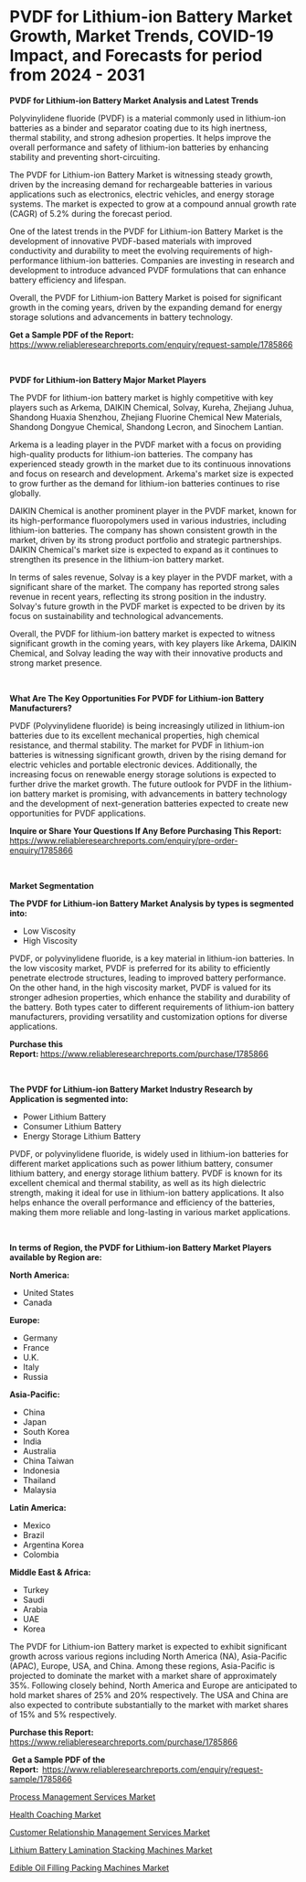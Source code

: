 <p><h1>PVDF for Lithium-ion Battery Market Growth, Market Trends, COVID-19 Impact, and Forecasts for period from 2024 - 2031</h1></p><p><strong>PVDF for Lithium-ion Battery Market Analysis and Latest Trends</strong></p>
<p><p>Polyvinylidene fluoride (PVDF) is a material commonly used in lithium-ion batteries as a binder and separator coating due to its high inertness, thermal stability, and strong adhesion properties. It helps improve the overall performance and safety of lithium-ion batteries by enhancing stability and preventing short-circuiting.</p><p>The PVDF for Lithium-ion Battery Market is witnessing steady growth, driven by the increasing demand for rechargeable batteries in various applications such as electronics, electric vehicles, and energy storage systems. The market is expected to grow at a compound annual growth rate (CAGR) of 5.2% during the forecast period.</p><p>One of the latest trends in the PVDF for Lithium-ion Battery Market is the development of innovative PVDF-based materials with improved conductivity and durability to meet the evolving requirements of high-performance lithium-ion batteries. Companies are investing in research and development to introduce advanced PVDF formulations that can enhance battery efficiency and lifespan.</p><p>Overall, the PVDF for Lithium-ion Battery Market is poised for significant growth in the coming years, driven by the expanding demand for energy storage solutions and advancements in battery technology.</p></p>
<p><strong>Get a Sample PDF of the Report:&nbsp;</strong> <a href="https://www.reliableresearchreports.com/enquiry/request-sample/1785866">https://www.reliableresearchreports.com/enquiry/request-sample/1785866</a></p>
<p>&nbsp;</p>
<p><strong>PVDF for Lithium-ion Battery Major Market Players</strong></p>
<p><p>The PVDF for lithium-ion battery market is highly competitive with key players such as Arkema, DAIKIN Chemical, Solvay, Kureha, Zhejiang Juhua, Shandong Huaxia Shenzhou, Zhejiang Fluorine Chemical New Materials, Shandong Dongyue Chemical, Shandong Lecron, and Sinochem Lantian. </p><p>Arkema is a leading player in the PVDF market with a focus on providing high-quality products for lithium-ion batteries. The company has experienced steady growth in the market due to its continuous innovations and focus on research and development. Arkema's market size is expected to grow further as the demand for lithium-ion batteries continues to rise globally.</p><p>DAIKIN Chemical is another prominent player in the PVDF market, known for its high-performance fluoropolymers used in various industries, including lithium-ion batteries. The company has shown consistent growth in the market, driven by its strong product portfolio and strategic partnerships. DAIKIN Chemical's market size is expected to expand as it continues to strengthen its presence in the lithium-ion battery market.</p><p>In terms of sales revenue, Solvay is a key player in the PVDF market, with a significant share of the market. The company has reported strong sales revenue in recent years, reflecting its strong position in the industry. Solvay's future growth in the PVDF market is expected to be driven by its focus on sustainability and technological advancements.</p><p>Overall, the PVDF for lithium-ion battery market is expected to witness significant growth in the coming years, with key players like Arkema, DAIKIN Chemical, and Solvay leading the way with their innovative products and strong market presence.</p></p>
<p>&nbsp;</p>
<p><strong>What Are The Key Opportunities For PVDF for Lithium-ion Battery Manufacturers?</strong></p>
<p><p>PVDF (Polyvinylidene fluoride) is being increasingly utilized in lithium-ion batteries due to its excellent mechanical properties, high chemical resistance, and thermal stability. The market for PVDF in lithium-ion batteries is witnessing significant growth, driven by the rising demand for electric vehicles and portable electronic devices. Additionally, the increasing focus on renewable energy storage solutions is expected to further drive the market growth. The future outlook for PVDF in the lithium-ion battery market is promising, with advancements in battery technology and the development of next-generation batteries expected to create new opportunities for PVDF applications.</p></p>
<p><strong>Inquire or Share Your Questions If Any Before Purchasing This Report:</strong> <a href="https://www.reliableresearchreports.com/enquiry/pre-order-enquiry/1785866">https://www.reliableresearchreports.com/enquiry/pre-order-enquiry/1785866</a></p>
<p>&nbsp;</p>
<p><strong>Market Segmentation</strong></p>
<p><strong>The PVDF for Lithium-ion Battery Market Analysis by types is segmented into:</strong></p>
<p><ul><li>Low Viscosity</li><li>High Viscosity</li></ul></p>
<p><p>PVDF, or polyvinylidene fluoride, is a key material in lithium-ion batteries. In the low viscosity market, PVDF is preferred for its ability to efficiently penetrate electrode structures, leading to improved battery performance. On the other hand, in the high viscosity market, PVDF is valued for its stronger adhesion properties, which enhance the stability and durability of the battery. Both types cater to different requirements of lithium-ion battery manufacturers, providing versatility and customization options for diverse applications.</p></p>
<p><strong>Purchase this Report:&nbsp;</strong><a href="https://www.reliableresearchreports.com/purchase/1785866">https://www.reliableresearchreports.com/purchase/1785866</a></p>
<p>&nbsp;</p>
<p><strong>The PVDF for Lithium-ion Battery Market Industry Research by Application is segmented into:</strong></p>
<p><ul><li>Power Lithium Battery</li><li>Consumer Lithium Battery</li><li>Energy Storage Lithium Battery</li></ul></p>
<p><p>PVDF, or polyvinylidene fluoride, is widely used in lithium-ion batteries for different market applications such as power lithium battery, consumer lithium battery, and energy storage lithium battery. PVDF is known for its excellent chemical and thermal stability, as well as its high dielectric strength, making it ideal for use in lithium-ion battery applications. It also helps enhance the overall performance and efficiency of the batteries, making them more reliable and long-lasting in various market applications.</p></p>
<p>&nbsp;</p>
<p><strong>In terms of Region, the PVDF for Lithium-ion Battery Market Players available by Region are:</strong></p>
<p>
    <p> <strong> North America: </strong>
        <ul>
            <li>United States</li>
            <li>Canada</li>
        </ul>
        </p> 
    <p> <strong> Europe: </strong>
        <ul>
            <li>Germany</li>
            <li>France</li>
            <li>U.K.</li>
            <li>Italy</li>
            <li>Russia</li>
        </ul>
        </p> 
    <p> <strong> Asia-Pacific: </strong>
        <ul>
            <li>China</li>
            <li>Japan</li>
            <li>South Korea</li>
            <li>India</li>
            <li>Australia</li>
            <li>China Taiwan</li>
            <li>Indonesia</li>
            <li>Thailand</li>
            <li>Malaysia</li>
        </ul>
        </p> 
    <p> <strong> Latin America: </strong>
        <ul>
            <li>Mexico</li>
            <li>Brazil</li>
            <li>Argentina Korea</li>
            <li>Colombia</li>
        </ul>
        </p> 
    <p> <strong> Middle East & Africa: </strong>
        <ul>
            <li>Turkey</li>
            <li>Saudi</li>
            <li>Arabia</li>
            <li>UAE</li>
            <li>Korea</li>
        </ul>
    </p>
    </p>
<p><p>The PVDF for Lithium-ion Battery market is expected to exhibit significant growth across various regions including North America (NA), Asia-Pacific (APAC), Europe, USA, and China. Among these regions, Asia-Pacific is projected to dominate the market with a market share of approximately 35%. Following closely behind, North America and Europe are anticipated to hold market shares of 25% and 20% respectively. The USA and China are also expected to contribute substantially to the market with market shares of 15% and 5% respectively.</p></p>
<p><strong>Purchase this Report: </strong><a href="https://www.reliableresearchreports.com/purchase/1785866">https://www.reliableresearchreports.com/purchase/1785866</a></p>
<p>&nbsp;<strong>Get a Sample PDF of the Report:&nbsp;&nbsp;</strong><a href="https://www.reliableresearchreports.com/enquiry/request-sample/1785866">https://www.reliableresearchreports.com/enquiry/request-sample/1785866</a></p>
<p><strong></strong></p>
<p><p><a href="https://medium.com/@stephanyrau/analyzing-process-management-services-market-global-industry-perspective-and-forecast-2024-to-d02dc3fe66ba">Process Management Services Market</a></p><p><a href="https://medium.com/@stephanyrau/health-coaching-market-competitive-analysis-market-trends-and-forecast-to-2031-25bf33350b9b">Health Coaching Market</a></p><p><a href="https://medium.com/@stephanyrau/customer-relationship-management-services-market-furnishes-information-on-market-share-market-3068763d6701">Customer Relationship Management Services Market</a></p><p><a href="https://github.com/jerrycopelandthomaswsqd8q/Market-Research-Report-List-1/blob/main/lithium-battery-lamination-stacking-machines-market.md">Lithium Battery Lamination Stacking Machines Market</a></p><p><a href="https://github.com/brenzgnarento/Market-Research-Report-List-1/blob/main/edible-oil-filling-packing-machines-market.md">Edible Oil Filling Packing Machines Market</a></p></p>